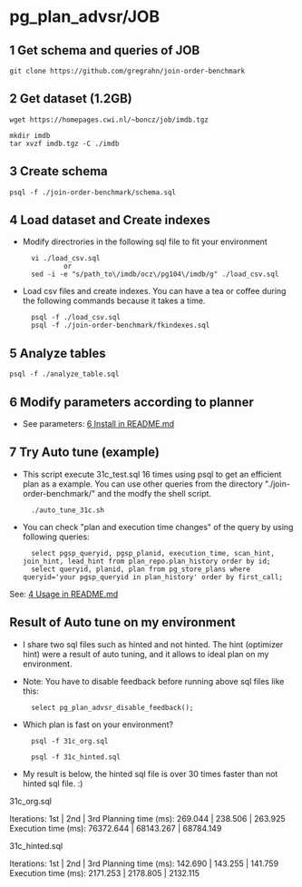 pg_plan_advsr/JOB
=================

1 Get schema and queries of JOB
-------------------------------
	git clone https://github.com/gregrahn/join-order-benchmark 


2 Get dataset (1.2GB)
---------------------
	wget https://homepages.cwi.nl/~boncz/job/imdb.tgz

	mkdir imdb
	tar xvzf imdb.tgz -C ./imdb


3 Create schema
---------------
	psql -f ./join-order-benchmark/schema.sql


4 Load dataset and Create indexes
---------------------------------
* Modify directrories in the following sql file to fit your environment
	
		vi ./load_csv.sql
	            or
		sed -i -e "s/path_to\/imdb/ocz\/pg104\/imdb/g" ./load_csv.sql

* Load csv files and create indexes. You can have a tea or coffee during the following commands because it takes a time.

		psql -f ./load_csv.sql
		psql -f ./join-order-benchmark/fkindexes.sql


5 Analyze tables
----------------
	psql -f ./analyze_table.sql


6 Modify parameters according to planner
----------------------------------------
* See parameters: [6 Install in README.md](https://github.com/ossc-db/pg_plan_advsr/#6-installation)


7 Try Auto tune (example)
-------------------------
* This script execute 31c_test.sql 16 times using psql to get an efficient plan as a example. You can use other queries from the directory "./join-order-benchmark/" and the modfy the shell script.

		./auto_tune_31c.sh

* You can check "plan and execution time changes" of the query by using following queries:

		select pgsp_queryid, pgsp_planid, execution_time, scan_hint, join_hint, lead_hint from plan_repo.plan_history order by id;
		select queryid, planid, plan from pg_store_plans where queryid='your pgsp_queryid in plan_history' order by first_call;

See: [4 Usage in README.md](https://github.com/ossc-db/pg_plan_advsr/#4-usage)


Result of Auto tune on my environment
-------------------------------------
* I share two sql files such as hinted and not hinted. The hint (optimizer hint) were a result of auto tuning, and it allows to ideal plan on my environment. 
* Note: You have to disable feedback before running above sql files like this:

		select pg_plan_advsr_disable_feedback();

* Which plan is fast on your environment?

		psql -f 31c_org.sql

		psql -f 31c_hinted.sql

* My result is below, the hinted sql file is over 30 times faster than not hinted sql file. :)

 31c_org.sql

 Iterations:                1st |       2nd |       3rd
 Planning time (ms):    269.044 |   238.506 |   263.925
 Execution time (ms): 76372.644 | 68143.267 | 68784.149

 31c_hinted.sql

 Iterations:                1st |       2nd |       3rd
 Planning time (ms):    142.690 |   143.255 |   141.759
 Execution time (ms):  2171.253 |  2178.805 |  2132.115


